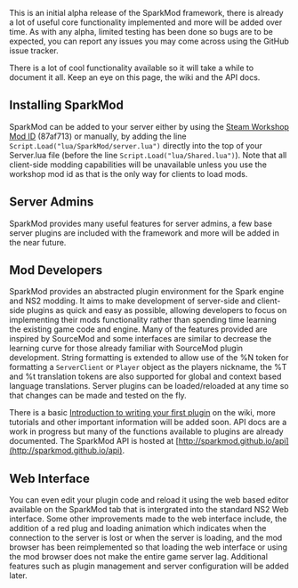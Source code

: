 This is an initial alpha release of the SparkMod framework, there is already a lot of useful core functionality implemented and more will be added over time. As with any alpha, limited testing has been done so bugs are to be expected, you can report any issues you may come across using the GitHub issue tracker.

There is a lot of cool functionality available so it will take a while to document it all. Keep an eye on this page, the wiki and the API docs.

## Installing SparkMod
SparkMod can be added to your server either by using the [Steam Workshop Mod ID](http://steamcommunity.com/sharedfiles/filedetails/?id=142276371) (87af713) or manually, by adding the line `Script.Load("lua/SparkMod/server.lua")` directly into the top of your Server.lua file (before the line `Script.Load("lua/Shared.lua")`). Note that all client-side modding capabilities will be unavailable unless you use the workshop mod id as that is the only way for clients to load mods.

## Server Admins
SparkMod provides many useful features for server admins, a few base server plugins are included with the framework and more will be added in the near future.

## Mod Developers
SparkMod provides an abstracted plugin environment for the Spark engine and NS2 modding. It aims to make development of server-side and client-side plugins as quick and easy as possible, allowing developers to focus on implementing their mods functionality rather than spending time learning the existing game code and engine. Many of the features provided are inspired by SourceMod and some interfaces are similar to decrease the learning curve for those already familiar with SourceMod plugin development. String formatting is extended to allow use of the %N token for formatting a `ServerClient` or `Player` object as the players nickname, the %T and %t translation tokens are also supported for global and context based language translations. Server plugins can be loaded/reloaded at any time so that changes can be made and tested on the fly.

There is a basic [Introduction to writing your first plugin](https://github.com/SparkMod/SparkMod/wiki/Introduction) on the wiki, more tutorials and other important information will be added soon. API docs are a work in progress but many of the functions available to plugins are already documented. The SparkMod API is hosted at [http://sparkmod.github.io/api](http://sparkmod.github.io/api).

## Web Interface
You can even edit your plugin code and reload it using the web based editor available on the SparkMod tab that is intergrated into the standard NS2 Web interface. Some other improvements made to the web interface include, the addition of a red plug and loading animation which indicates when the connection to the server is lost or when the server is loading, and the mod browser has been reimplemented so that loading the web interface or using the mod browser does not make the entire game server lag. Additional features such as plugin management and server configuration will be added later.